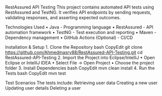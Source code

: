 RestAssured API Testing
This project contains automated API tests using RestAssured and TestNG. It verifies API endpoints by sending requests, validating responses, and asserting expected outcomes.

Technologies Used
•	Java - Programming language
•	RestAssured - API automation framework
•	TestNG - Test execution and reporting
•	Maven - Dependency management
•	GitHub Actions (Optional) - CI/CD

Installation & Setup
1️. Clone the Repository
bash
CopyEdit
git clone https://github.com/Ahmedmasry88/RestAssured-API-Testing.git
cd RestAssured-API-Testing
2️. Import the Project into Eclipse/IntelliJ
•	Open Eclipse or IntelliJ IDEA
•	Select File → Open Project
•	Choose the project folder
3️. Install Dependencies
bash
CopyEdit
mvn clean install
4️. Run the Tests
bash
CopyEdit
mvn test

Test Scenarios
The tests include:
Retrieving user data
Creating a new user
Updating user details
Deleting a user

